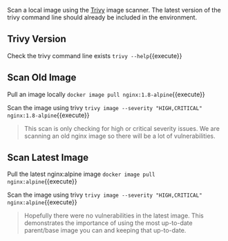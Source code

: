 Scan a local image using the [Trivy](https://aquasecurity.github.io/trivy/) image scanner. The latest version of the trivy command line should already be included in the environment.

## Trivy Version

Check the trivy command line exists `trivy --help`{{execute}}

## Scan Old Image

Pull an image locally `docker image pull nginx:1.8-alpine`{{execute}}

Scan the image using trivy `trivy image --severity "HIGH,CRITICAL" nginx:1.8-alpine`{{execute}}

> This scan is only checking for high or critical severity issues. We are scanning an old nginx image so there will be a lot of vulnerabilities.

## Scan Latest Image

Pull the latest nginx:alpine image `docker image pull nginx:alpine`{{execute}}

Scan the image using trivy `trivy image --severity "HIGH,CRITICAL" nginx:alpine`{{execute}}

> Hopefully there were no vulnerabilities in the latest image. This demonstrates the importance of using the most up-to-date parent/base image you can and keeping that up-to-date.
